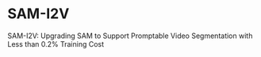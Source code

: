 # SAM-I2V

SAM-I2V: Upgrading SAM to Support Promptable Video Segmentation with Less than 0.2% Training Cost
